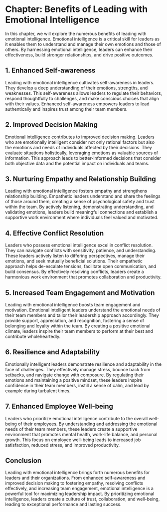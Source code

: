 Chapter: Benefits of Leading with Emotional Intelligence
========================================================

In this chapter, we will explore the numerous benefits of leading with emotional intelligence. Emotional intelligence is a critical skill for leaders as it enables them to understand and manage their own emotions and those of others. By harnessing emotional intelligence, leaders can enhance their effectiveness, build stronger relationships, and drive positive outcomes.

**1. Enhanced Self-awareness**
------------------------------

Leading with emotional intelligence cultivates self-awareness in leaders. They develop a deep understanding of their emotions, strengths, and weaknesses. This self-awareness allows leaders to regulate their behaviors, respond thoughtfully to challenges, and make conscious choices that align with their values. Enhanced self-awareness empowers leaders to lead authentically and inspires trust among their team members.

**2. Improved Decision Making**
-------------------------------

Emotional intelligence contributes to improved decision making. Leaders who are emotionally intelligent consider not only rational factors but also the emotions and needs of individuals affected by their decisions. They evaluate situations holistically, leveraging emotions as valuable sources of information. This approach leads to better-informed decisions that consider both objective data and the potential impact on individuals and teams.

**3. Nurturing Empathy and Relationship Building**
--------------------------------------------------

Leading with emotional intelligence fosters empathy and strengthens relationship building. Empathetic leaders understand and share the feelings of those around them, creating a sense of psychological safety and trust within the team. By actively listening, demonstrating understanding, and validating emotions, leaders build meaningful connections and establish a supportive work environment where individuals feel valued and motivated.

**4. Effective Conflict Resolution**
------------------------------------

Leaders who possess emotional intelligence excel in conflict resolution. They can navigate conflicts with sensitivity, patience, and understanding. These leaders actively listen to differing perspectives, manage their emotions, and seek mutually beneficial solutions. Their empathetic approach helps de-escalate tensions, facilitate open communication, and build consensus. By effectively resolving conflicts, leaders create a harmonious work environment that promotes collaboration and productivity.

**5. Increased Team Engagement and Motivation**
-----------------------------------------------

Leading with emotional intelligence boosts team engagement and motivation. Emotional intelligent leaders understand the emotional needs of their team members and tailor their leadership approach accordingly. They provide support, appreciation, and recognition, fostering a sense of belonging and loyalty within the team. By creating a positive emotional climate, leaders inspire their team members to perform at their best and contribute wholeheartedly.

**6. Resilience and Adaptability**
----------------------------------

Emotionally intelligent leaders demonstrate resilience and adaptability in the face of challenges. They effectively manage stress, bounce back from setbacks, and navigate change with composure. By regulating their emotions and maintaining a positive mindset, these leaders inspire confidence in their team members, instill a sense of calm, and lead by example during turbulent times.

**7. Enhanced Employee Well-being**
-----------------------------------

Leaders who prioritize emotional intelligence contribute to the overall well-being of their employees. By understanding and addressing the emotional needs of their team members, these leaders create a supportive environment that promotes mental health, work-life balance, and personal growth. This focus on employee well-being leads to increased job satisfaction, reduced stress, and improved productivity.

**Conclusion**
--------------

Leading with emotional intelligence brings forth numerous benefits for leaders and their organizations. From enhanced self-awareness and improved decision making to fostering empathy, resolving conflicts effectively, and increasing team engagement, emotional intelligence is a powerful tool for maximizing leadership impact. By prioritizing emotional intelligence, leaders create a culture of trust, collaboration, and well-being, leading to exceptional performance and lasting success.
